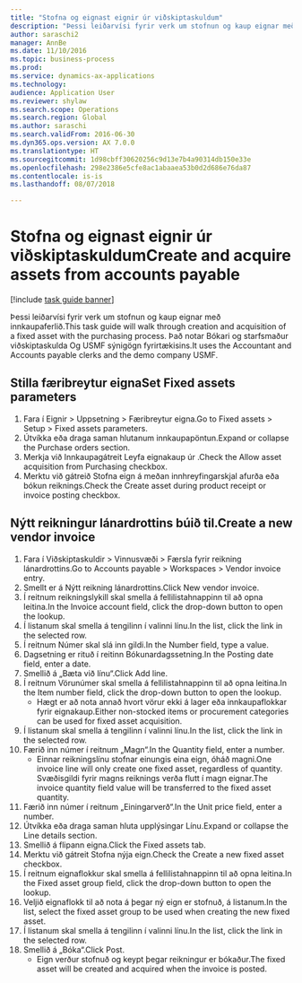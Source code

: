 ```yaml
--- 
title: "Stofna og eignast eignir úr viðskiptaskuldum"
description: "Þessi leiðarvísi fyrir verk um stofnun og kaup eignar með innkaupaferlið."
author: saraschi2
manager: AnnBe
ms.date: 11/10/2016
ms.topic: business-process
ms.prod: 
ms.service: dynamics-ax-applications
ms.technology: 
audience: Application User
ms.reviewer: shylaw
ms.search.scope: Operations
ms.search.region: Global
ms.author: saraschi
ms.search.validFrom: 2016-06-30
ms.dyn365.ops.version: AX 7.0.0
ms.translationtype: HT
ms.sourcegitcommit: 1d98cbff30620256c9d13e7b4a90314db150e33e
ms.openlocfilehash: 298e2386e5cfe8ac1abaaea53b0d2d686e76da87
ms.contentlocale: is-is
ms.lasthandoff: 08/07/2018

---
```

# <a name="create-and-acquire-assets-from-accounts-payable"></a><span data-ttu-id="b3361-103">Stofna og eignast eignir úr viðskiptaskuldum</span><span class="sxs-lookup"><span data-stu-id="b3361-103">Create and acquire assets from accounts payable</span></span>

[!include [task guide banner](../../includes/task-guide-banner.md)]

<span data-ttu-id="b3361-104">Þessi leiðarvísi fyrir verk um stofnun og kaup eignar með innkaupaferlið.</span><span class="sxs-lookup"><span data-stu-id="b3361-104">This task guide will walk through creation and acquisition of a fixed asset with the purchasing process.</span></span> <span data-ttu-id="b3361-105">Það notar Bókari og starfsmaður viðskiptaskulda Og USMF sýnigögn fyrirtækisins.</span><span class="sxs-lookup"><span data-stu-id="b3361-105">It uses the Accountant and Accounts payable clerks and the demo company USMF.</span></span>


## <a name="set-fixed-assets-parameters"></a><span data-ttu-id="b3361-106">Stilla færibreytur eigna</span><span class="sxs-lookup"><span data-stu-id="b3361-106">Set Fixed assets parameters</span></span>
1. <span data-ttu-id="b3361-107">Fara í Eignir > Uppsetning > Færibreytur eigna.</span><span class="sxs-lookup"><span data-stu-id="b3361-107">Go to Fixed assets > Setup > Fixed assets parameters.</span></span>
2. <span data-ttu-id="b3361-108">Útvíkka eða draga saman hlutanum innkaupapöntun.</span><span class="sxs-lookup"><span data-stu-id="b3361-108">Expand or collapse the Purchase orders section.</span></span>
3. <span data-ttu-id="b3361-109">Merkja við Innkaupagátreit Leyfa eignakaup úr .</span><span class="sxs-lookup"><span data-stu-id="b3361-109">Check the Allow asset acquisition from Purchasing checkbox.</span></span>
4. <span data-ttu-id="b3361-110">Merktu við gátreið Stofna eign á meðan innhreyfingarskjal afurða eða bókun reiknings.</span><span class="sxs-lookup"><span data-stu-id="b3361-110">Check the Create asset during product receipt or invoice posting checkbox.</span></span>

## <a name="create-a-new-vendor-invoice"></a><span data-ttu-id="b3361-111">Nýtt reikningur lánardrottins búið til.</span><span class="sxs-lookup"><span data-stu-id="b3361-111">Create a new vendor invoice</span></span>
1. <span data-ttu-id="b3361-112">Fara í Viðskiptaskuldir > Vinnusvæði > Færsla fyrir reikning lánardrottins.</span><span class="sxs-lookup"><span data-stu-id="b3361-112">Go to Accounts payable > Workspaces > Vendor invoice entry.</span></span>
2. <span data-ttu-id="b3361-113">Smellt er á Nýtt reikning lánardrottins.</span><span class="sxs-lookup"><span data-stu-id="b3361-113">Click New vendor invoice.</span></span>
3. <span data-ttu-id="b3361-114">Í reitnum reikningslykill skal smella á fellilistahnappinn til að opna leitina.</span><span class="sxs-lookup"><span data-stu-id="b3361-114">In the Invoice account field, click the drop-down button to open the lookup.</span></span>
4. <span data-ttu-id="b3361-115">Í listanum skal smella á tengilinn í valinni línu.</span><span class="sxs-lookup"><span data-stu-id="b3361-115">In the list, click the link in the selected row.</span></span>
5. <span data-ttu-id="b3361-116">Í reitnum Númer skal slá inn gildi.</span><span class="sxs-lookup"><span data-stu-id="b3361-116">In the Number field, type a value.</span></span>
6. <span data-ttu-id="b3361-117">Dagsetning er rituð í reitinn Bókunardagssetning.</span><span class="sxs-lookup"><span data-stu-id="b3361-117">In the Posting date field, enter a date.</span></span>
7. <span data-ttu-id="b3361-118">Smellið á „Bæta við línu“.</span><span class="sxs-lookup"><span data-stu-id="b3361-118">Click Add line.</span></span>
8. <span data-ttu-id="b3361-119">Í reitnum Vörunúmer skal smella á fellilistahnappinn til að opna leitina.</span><span class="sxs-lookup"><span data-stu-id="b3361-119">In the Item number field, click the drop-down button to open the lookup.</span></span>
    * <span data-ttu-id="b3361-120">Hægt er að nota annað hvort vörur ekki á lager eða innkaupaflokkar fyrir eignakaup.</span><span class="sxs-lookup"><span data-stu-id="b3361-120">Either non-stocked items or procurement categories can be used for fixed asset acquisition.</span></span>  
9. <span data-ttu-id="b3361-121">Í listanum skal smella á tengilinn í valinni línu.</span><span class="sxs-lookup"><span data-stu-id="b3361-121">In the list, click the link in the selected row.</span></span>
10. <span data-ttu-id="b3361-122">Færið inn númer í reitnum „Magn“.</span><span class="sxs-lookup"><span data-stu-id="b3361-122">In the Quantity field, enter a number.</span></span>
    * <span data-ttu-id="b3361-123">Einnar reikningslínu stofnar einungis eina eign, óháð magni.</span><span class="sxs-lookup"><span data-stu-id="b3361-123">One invoice line will only create one fixed asset, regardless of quantity.</span></span>  <span data-ttu-id="b3361-124">Svæðisgildi fyrir magns reiknings verða flutt í magn eignar.</span><span class="sxs-lookup"><span data-stu-id="b3361-124">The invoice quantity field value will be transferred to the fixed asset quantity.</span></span>  
11. <span data-ttu-id="b3361-125">Færið inn númer í reitnum „Einingarverð“.</span><span class="sxs-lookup"><span data-stu-id="b3361-125">In the Unit price field, enter a number.</span></span>
12. <span data-ttu-id="b3361-126">Útvíkka eða draga saman hluta upplýsingar Línu.</span><span class="sxs-lookup"><span data-stu-id="b3361-126">Expand or collapse the Line details section.</span></span>
13. <span data-ttu-id="b3361-127">Smellið á flipann eigna.</span><span class="sxs-lookup"><span data-stu-id="b3361-127">Click the Fixed assets tab.</span></span>
14. <span data-ttu-id="b3361-128">Merktu við gátreit Stofna nýja eign.</span><span class="sxs-lookup"><span data-stu-id="b3361-128">Check the Create a new fixed asset checkbox.</span></span>
15. <span data-ttu-id="b3361-129">Í reitnum eignaflokkur skal smella á fellilistahnappinn til að opna leitina.</span><span class="sxs-lookup"><span data-stu-id="b3361-129">In the Fixed asset group field, click the drop-down button to open the lookup.</span></span>
16. <span data-ttu-id="b3361-130">Veljið eignaflokk til að nota á þegar ný eign er stofnuð, á listanum.</span><span class="sxs-lookup"><span data-stu-id="b3361-130">In the list, select the fixed asset group to be used when creating the new fixed asset.</span></span>
17. <span data-ttu-id="b3361-131">Í listanum skal smella á tengilinn í valinni línu.</span><span class="sxs-lookup"><span data-stu-id="b3361-131">In the list, click the link in the selected row.</span></span>
18. <span data-ttu-id="b3361-132">Smellið á „Bóka“.</span><span class="sxs-lookup"><span data-stu-id="b3361-132">Click Post.</span></span>
    * <span data-ttu-id="b3361-133">Eign verður stofnuð og keypt þegar reikningur er bókaður.</span><span class="sxs-lookup"><span data-stu-id="b3361-133">The fixed asset will be created and acquired when the invoice is posted.</span></span>  


